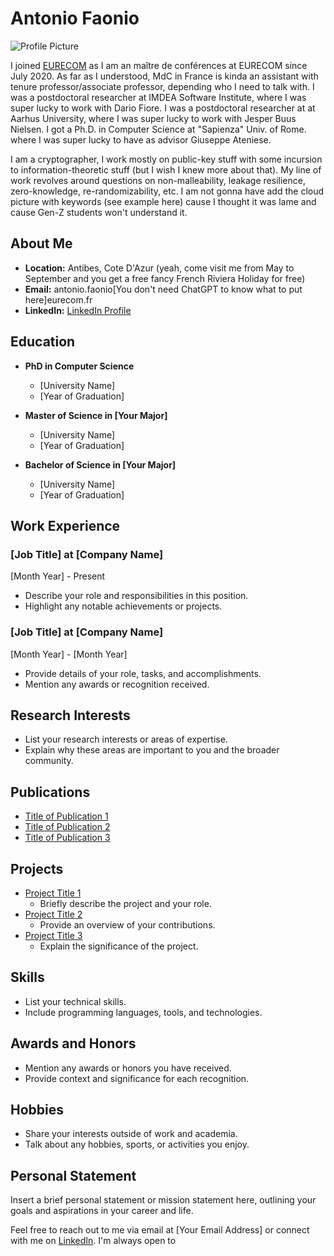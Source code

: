 
# Antonio Faonio

![Profile Picture](your-profile-picture-link.jpg)

I joined  <A HREF="www.eurecom.fr">EURECOM</A> as I am an maître de conférences at EURECOM since July 2020.
As far as I understood, MdC in France is kinda an assistant with tenure professor/associate professor, depending who I need to talk with.
I was a postdoctoral researcher at IMDEA Software Institute, where I was super lucky to work with Dario Fiore.
I was a postdoctoral researcher at at Aarhus University, where I was super lucky to work with Jesper Buus Nielsen.
I got a Ph.D. in Computer Science at "Sapienza" Univ. of Rome. where I was super lucky to have as advisor Giuseppe Ateniese.

I am a cryptographer, I work mostly on public-key stuff with some incursion to information-theoretic stuff (but I wish I knew more about that).
My line of work revolves around questions on non-malleability, leakage resilience, zero-knowledge, re-randomizability, etc.
I am not gonna have add the cloud picture with keywords (see example here) cause I thought it was lame and cause Gen-Z students won't understand it.


## About Me

- **Location:** Antibes, Cote D'Azur (yeah, come visit me from May to September and you get a free fancy French Riviera Holiday for free)
- **Email:** antonio.faonio[You don't need ChatGPT to know what to put here]eurecom.fr
- **LinkedIn:** [LinkedIn Profile](https://www.linkedin.com/in/your-linkedin-profile/)

## Education

- **PhD in Computer Science**
  - [University Name]
  - [Year of Graduation]

- **Master of Science in [Your Major]**
  - [University Name]
  - [Year of Graduation]

- **Bachelor of Science in [Your Major]**
  - [University Name]
  - [Year of Graduation]

## Work Experience

### [Job Title] at [Company Name]
[Month Year] - Present

- Describe your role and responsibilities in this position.
- Highlight any notable achievements or projects.

### [Job Title] at [Company Name]
[Month Year] - [Month Year]

- Provide details of your role, tasks, and accomplishments.
- Mention any awards or recognition received.

## Research Interests

- List your research interests or areas of expertise.
- Explain why these areas are important to you and the broader community.

## Publications

- [Title of Publication 1](link-to-publication-1)
- [Title of Publication 2](link-to-publication-2)
- [Title of Publication 3](link-to-publication-3)

## Projects

- [Project Title 1](link-to-project-1)
  - Briefly describe the project and your role.
- [Project Title 2](link-to-project-2)
  - Provide an overview of your contributions.
- [Project Title 3](link-to-project-3)
  - Explain the significance of the project.

## Skills

- List your technical skills.
- Include programming languages, tools, and technologies.

## Awards and Honors

- Mention any awards or honors you have received.
- Provide context and significance for each recognition.

## Hobbies

- Share your interests outside of work and academia.
- Talk about any hobbies, sports, or activities you enjoy.

## Personal Statement

Insert a brief personal statement or mission statement here, outlining your goals and aspirations in your career and life.

Feel free to reach out to me via email at [Your Email Address] or connect with me on [LinkedIn](https://www.linkedin.com/in/your-linkedin-profile/). I'm always open to
